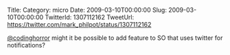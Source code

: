 Title: 
Category: micro
Date: 2009-03-10T00:00:00
Slug: 2009-03-10T00:00:00
TwitterId: 1307112162
TweetUrl: https://twitter.com/mark_philpot/status/1307112162

[@codinghorror](https://twitter.com/codinghorror) might it be possible to add feature to SO that uses twitter for notifications?